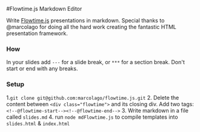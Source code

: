 #Flowtime.js Markdown Editor

Write [Flowtime.js](http://flowtime-js.marcolago.com/#/section-2/page-2) presentations in markdown.
Special thanks to @marcolago for doing all the hard work creating the fantastic HTML presentation framework.

### How
 
In your slides add `---` for a slide break, or `***` for a section break.
Don't start or end with any breaks.

### Setup

1.`git clone git@github.com:marcolago/flowtime.js.git` 
2. Delete the content between `<div class="flowtime">` and its closing div.
       Add two tags: `<!--@flowtime-start--><!--@flowtime-end-->`
3. Write markdown in a file called `slides.md`
4. run `node mdFlowtime.js` to compile templates into `slides.html` & `index.html`